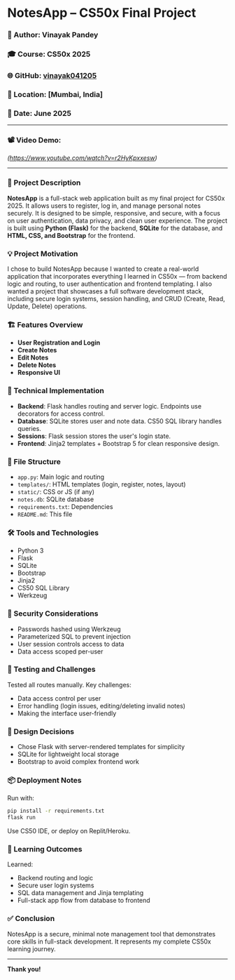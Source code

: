
# NotesApp – CS50x Final Project

### 👤 Author: Vinayak Pandey  
### 🎓 Course: CS50x 2025  
### 🌐 GitHub: [vinayak041205](https://github.com/me50/vinayak041205/final-project)  
### 📍 Location: [Mumbai, India]  
### 📅 Date: June 2025

---

### 📽️ Video Demo:
*(https://www.youtube.com/watch?v=r2HyKpxxesw)*

---

### 📄 Project Description

**NotesApp** is a full-stack web application built as my final project for CS50x 2025. It allows users to register, log in, and manage personal notes securely. It is designed to be simple, responsive, and secure, with a focus on user authentication, data privacy, and clean user experience. The project is built using **Python (Flask)** for the backend, **SQLite** for the database, and **HTML, CSS, and Bootstrap** for the frontend.

### 💡 Project Motivation

I chose to build NotesApp because I wanted to create a real-world application that incorporates everything I learned in CS50x — from backend logic and routing, to user authentication and frontend templating. I also wanted a project that showcases a full software development stack, including secure login systems, session handling, and CRUD (Create, Read, Update, Delete) operations.

### 🏗️ Features Overview

- **User Registration and Login**  
- **Create Notes**  
- **Edit Notes**  
- **Delete Notes**  
- **Responsive UI**

### 🧠 Technical Implementation

- **Backend**: Flask handles routing and server logic. Endpoints use decorators for access control.  
- **Database**: SQLite stores user and note data. CS50 SQL library handles queries.  
- **Sessions**: Flask session stores the user's login state.  
- **Frontend**: Jinja2 templates + Bootstrap 5 for clean responsive design.

### 📁 File Structure

- `app.py`: Main logic and routing  
- `templates/`: HTML templates (login, register, notes, layout)  
- `static/`: CSS or JS (if any)  
- `notes.db`: SQLite database  
- `requirements.txt`: Dependencies  
- `README.md`: This file

### 🛠️ Tools and Technologies

- Python 3  
- Flask  
- SQLite  
- Bootstrap  
- Jinja2  
- CS50 SQL Library  
- Werkzeug

### 🔐 Security Considerations

- Passwords hashed using Werkzeug  
- Parameterized SQL to prevent injection  
- User session controls access to data  
- Data access scoped per-user

### 🧪 Testing and Challenges

Tested all routes manually. Key challenges:
- Data access control per user
- Error handling (login issues, editing/deleting invalid notes)
- Making the interface user-friendly

### 🧱 Design Decisions

- Chose Flask with server-rendered templates for simplicity  
- SQLite for lightweight local storage  
- Bootstrap to avoid complex frontend work

### 📦 Deployment Notes

Run with:
```bash
pip install -r requirements.txt
flask run
```
Use CS50 IDE, or deploy on Replit/Heroku.

### 🎯 Learning Outcomes

Learned:
- Backend routing and logic
- Secure user login systems
- SQL data management and Jinja templating
- Full-stack app flow from database to frontend

### ✅ Conclusion

NotesApp is a secure, minimal note management tool that demonstrates core skills in full-stack development. It represents my complete CS50x learning journey.

---

**Thank you!**
